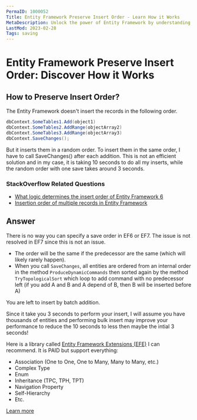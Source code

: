 ```yaml
---
PermaID: 1000052
Title: Entity Framework Preserve Insert Order - Learn How it Works
MetaDescription: Unlock the power of Entity Framework by understanding how the insert order works. Learn how the saving order works and why this issue will never be solved.
LastMod: 2023-02-28
Tags: saving
---
```


# Entity Framework Preserve Insert Order: Discover How it Works

## How to Preserve Insert Order? 

The Entity Framework doesn't insert the records in the following order.


```csharp
dbContext.SomeTables1.Add(object1)
dbContext.SomeTables2.AddRange(objectArray2)
dbContext.SomeTables3.AddRange(objectArray3)
dbContext.SaveChanges();
```
But it inserts them in a random order. To insert them in the same order, I have to call SaveChanges() after each addition. This is not an efficient solution and in my case, it is taking 10 seconds to do all my inserts, while the random order with one save takes around 3 seconds.

### StackOverflow Related Questions

 - [What logic determines the insert order of Entity Framework 6](https://stackoverflow.com/questions/34795577/what-logic-determines-the-insert-order-of-entity-framework-6/)
 - [Insertion order of multiple records in Entity Framework](https://stackoverflow.com/questions/11521057/insertion-order-of-multiple-records-in-entity-framework/)

## Answer

There is no way you can specify a save order in EF6 or EF7. The issue is not resolved in EF7 since this is not an issue.

 - The order will be the same if the predecessor are the same (which will likely rarely happen).
 - When you call `SaveChanges`, all entities are ordered from an internal order in the method `ProduceDynamicCommands` then sorted again by the method `TryTopologicalSort` which loop to add command with no predecessor left (if you add A and B and A depend of B, then B will be inserted before A)

You are left to insert by batch addition.

Since it take you 3 seconds to perform your insert, I will assume you have thousands of entities and performing bulk insert may improve your performance to reduce the 10 seconds to less then maybe the intial 3 seconds!

Here is a library called [Entity Framework Extensions (EFE)](https://entityframework-extensions.net/) I can recommend. It is PAID but support everything:

 - Association (One to One, One to Many, Many to Many, etc.)
 - Complex Type
 - Enum
 - Inheritance (TPC, TPH, TPT)
 - Navigation Property
 - Self-Hierarchy
 - Etc.

[Learn more](https://entityframework-extensions.net/overview)